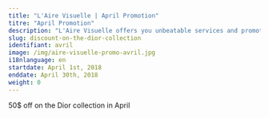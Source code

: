 ```yaml
---
title: "L'Aire Visuelle | April Promotion"
titre: "April Promotion"
description: "L'Aire Visuelle offers you unbeatable services and promotions near you."
slug: discount-on-the-dior-collection
identifiant: avril
image: /img/aire-visuelle-promo-avril.jpg
i18nlanguage: en
startdate: April 1st, 2018
enddate: April 30th, 2018
weight: 0
---
```


50$ off on the Dior collection in April